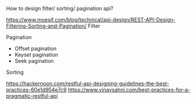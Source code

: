How to design filter/ sorting/ pagination api?

https://www.moesif.com/blog/technical/api-design/REST-API-Design-Filtering-Sorting-and-Pagination/
Filter

Pagination
- Offset pagination
- Keyset pagination
- Seek pagination


Sorting

https://hackernoon.com/restful-api-designing-guidelines-the-best-practices-60e1d954e7c9
https://www.vinaysahni.com/best-practices-for-a-pragmatic-restful-api
